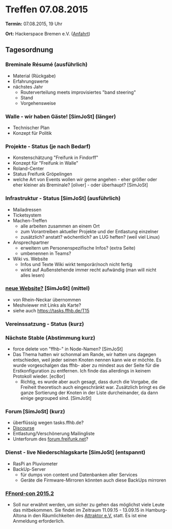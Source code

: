 # Treffen 07.08.2015

**Termin:** 07.08.2015, 19 Uhr

**Ort:** Hackerspace Bremen e.V. ([Anfahrt](https://www.hackerspace-bremen.de/anfahrt/))

## Tagesordnung

### Breminale Résumé (ausführlich)
* Material (Rückgabe)
* Erfahrungswerte
* nächstes Jahr
  * Routerverteilung meets improvisiertes "band steering"
  * Stand
  * Vorgehensweise

### Walle - wir haben Gäste! [SimJoSt] (länger)
* Technischer Plan
* Konzept für Politik

### Projekte - Status (je nach Bedarf)
* Konstenschätzung "Freifunk in Findorff"
* Konzept für "Freifunk in Walle"
* Roland-Center
* Status Freifunk Gröpelingen 
* welche Art von Events wollen wir gerne angehen - eher größer oder eher kleiner als Breminale? [oliver] - oder überhaupt? [SimJoSt]

### Infrastruktur - Status [SimJoSt] (ausführlich)
* Mailadressen
* Ticketsystem
* Machen-Treffen  
  * alle arbeiten zusammen an einem Ort  
  * zum Vorantreiben aktueller Projekte und der Entlastung einzelner  
  * zusätzlich? anstatt? wöchentlich? an LUG heften? (weil viel Linux)
* Ansprechpartner  
  * erweitern um Personenspezifische Infos? (extra Seite)
  * umbenennen in Teams?
* Wiki vs. Website
  * Infos und Texte Wiki wirkt temporär/noch nicht fertig
  * wirkt auf Außenstehende immer recht aufwändig (man will nicht alles lesen)

### [neue Website?](http://SimJoSt.github.io/neue-Freifunk-Website) [SimJoSt] (mittel)
* von Rhein-Neckar übernommen
* Meshviewer mit Links als Karte?
* siehe auch https://tasks.ffhb.de/T15

### Vereinssatzung - Status (kurz)

### Nächste Stable (Abstimmung kurz)
* force delete von "ffhb-" in Node-Namen? [SimJoSt]
* Das Thema hatten wir schonmal am Rande, wir hatten uns dagegen entschieden, weil jeder seinen Knoten nennen kann wie er möchte. Es wurde vorgeschalgen das ffhb- aber zu mindest aus der Seite für die Erstkonfiguration zu entfernen. Ich finde das allerdings in keinem Protokoll wieder. [ec8or]
  * Richtig, es wurde aber auch gesagt, dass durch die Vorgabe, die Freiheit theoretisch auch eingeschränkt war. Zusätzlich bringt es die ganze Sortierung der Knoten in der Liste durcheinander, da dann einige gegrouped sind. [SimJoSt]

### Forum [SimJoSt] (kurz)
* überflüssig wegen tasks.ffhb.de?
* [Discourse](http://www.discourse.org/)
* Entlastung/Verschönerung Mailingliste
* Unterforum des [forum.freifunk.net](http://forum.freifunk.net)?

### Dienst - live Niederschlagskarte [SimJoSt] (entspannt)
* RasPi an Pluviometer
* BackUp-Server
  * für dumps von content und Datenbanken aller Services
  * Geräte die Firmware-Mirroren könnten auch diese BackUps mirroren

### [FFnord-con 2015.2](http://ffnord.net)
* Soll nur erwähnt werden, um sicher zu gehen das möglichst viele Leute das mitbekommen. Sie findet im Zeitraum 11.09.15 - 13.09.15 in Hamburg-Altona in den Räumlichkeiten des [Attraktor e.V.](https://blog.attraktor.org/) statt. Es ist eine Anmeldung erforderlich.